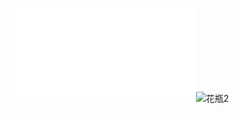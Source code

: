 ![](huaping2.md)![花瓶2](https://user-images.githubusercontent.com/82360005/115325611-84467400-a1be-11eb-8ee8-affbf0aff647.png)
